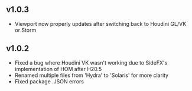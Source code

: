 ## v1.0.3
- Viewport now properly updates after switching back to Houdini GL/VK or Storm

## v1.0.2
- Fixed a bug where Houdini VK wasn't working due to SideFX's implementation of HOM after H20.5
- Renamed multiple files from 'Hydra' to 'Solaris' for more clarity
- Fixed package .JSON errors

